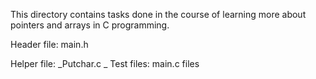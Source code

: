 This directory contains tasks done in the course of learning more about pointers and arrays in C programming.

Header file: main.h

Helper file: _Putchar.c 
_
Test files: main.c files
